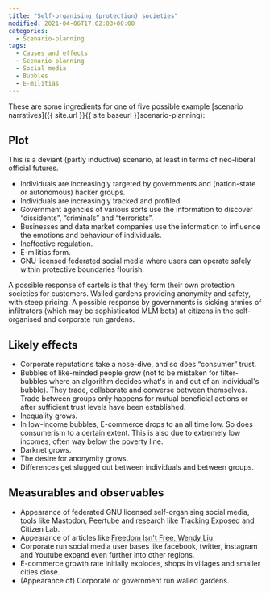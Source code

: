 ```yaml
---
title: "Self-organising (protection) societies"
modified: 2021-04-06T17:02:03+00:00
categories:
  - Scenario-planning
tags:
  - Causes and effects
  - Scenario planning
  - Social media
  - Bubbles
  - E-militias
---
```


These are some ingredients for one of five possible example [scenario narratives]({{ site.url }}{{ site.baseurl }}scenario-planning):

## Plot

This is a deviant (partly inductive) scenario, at least in terms of neo-liberal official futures.

* Individuals are increasingly targeted by governments and (nation-state or autonomous) hacker groups.
* Individuals are increasingly tracked and profiled.
* Government agencies of various sorts use the information to discover “dissidents”, “criminals” and “terrorists”.
* Businesses and data market companies use the information to influence the emotions and behaviour of individuals.
* Ineffective regulation.
* E-militias form.
* GNU licensed federated social media where users can operate safely within protective boundaries flourish.

A possible response of cartels is that they form their own protection societies for customers. Walled gardens providing anonymity and safety, with steep pricing. A possible response by governments is sicking armies of infiltrators (which may be sophisticated MLM bots) at citizens in the self-organised and corporate run gardens. 

## Likely effects

* Corporate reputations take a nose-dive, and so does “consumer” trust.
* Bubbles of like-minded people grow (not to be mistaken for filter-bubbles where an algorithm decides what's in and out of an individual's bubble). They trade, collaborate and converse between themselves. Trade between groups only happens for mutual beneficial actions or after sufficient trust levels have been established.
* Inequality grows.
* In low-income bubbles, E-commerce drops to an all time low. So does consumerism to a certain extent. This is also due to extremely low incomes, often way below the poverty line.
* Darknet grows.
* The desire for anonymity grows.
* Differences get slugged out between individuals and between groups.

## Measurables and observables

* Appearance of federated GNU licensed self-organising social media, tools like Mastodon, Peertube and research like Tracking Exposed and Citizen Lab.
* Appearance of articles like [Freedom Isn't Free, Wendy Liu](https://logicmag.io/failure/freedom-isnt-free/)
* Corporate run social media user bases like facebook, twitter, instagram and Youtube expand even further into other regions. 
* E-commerce growth rate initially explodes, shops in villages and smaller cities close.
* (Appearance of) Corporate or government run walled gardens.


